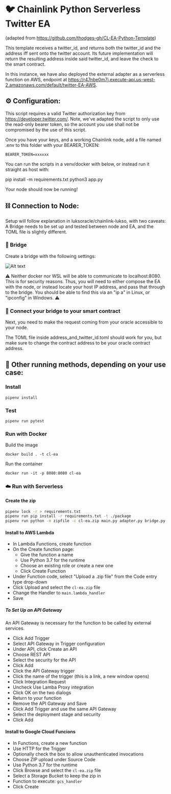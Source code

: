 # 🐦 Chainlink Python Serverless Twitter EA

(adapted from https://github.com/thodges-gh/CL-EA-Python-Template)

This template receives a twitter_id, and returns both the twitter_id and the address iff sent onto the twitter account. Its future implementation will return the resulting address inside said twitter_id, and leave the check to the smart contract.

In this instance, we have also deployed the external adapter as a serverless function on AWS, endpoint at https://r47nbe0m7j.execute-api.us-west-2.amazonaws.com/default/twitter-EA-AWS.

## ⚙️ Configuration:

This script requires a valid Twitter authorization key from https://developer.twitter.com/. Note, we've adapted the script to only use the read-only bearer token, so the account you use shall not be compromised by the use of this script.

Once you have your keys, and a working Chainlink node, add a file named .env to this folder with your BEARER_TOKEN:

```
BEARER_TOKEN=xxxxxx
```
You can run the scripts in a venv/docker with below, or instead run it straight as host with:

pip install -m requirements.txt
python3 app.py

Your node should now be running!

## ⛓️ Connection to Node:

Setup will follow explanation in luksoracle/chainlink-lukso, with two caveats: A Bridge needs to be set up and tested between node and EA, and the TOML file is slightly different.

### 🌉 Bridge

Create a bridge with the following settings:

![Alt text](./readme-assets/bridge.png)

:warning: Neither docker nor WSL will be able to communicate to localhost:8080. This is for security reasons. Thus, you will need to either compose the EA with the node, or instead locate your host IP address, and pass that through to the bridge. You should be able to find this via an "ip a" in Linux, or "ipconfig" in Windows.  :warning:

### 📝 Connect your bridge to your smart contract

Next, you need to make the request coming from your oracle accessible to your node.

The TOML file inside address_and_twitter_id.toml should work for you, but make sure to change the contract address to be your oracle contract address.

## 🏃 Other running methods, depending on your use case:

### Install

```
pipenv install

```

### Test

```
pipenv run pytest
```

### Run with Docker

Build the image

```
docker build . -t cl-ea
```

Run the container

```
docker run -it -p 8080:8080 cl-ea
```

### ☁️ Run with Serverless

#### Create the zip

```bash
pipenv lock -r > requirements.txt
pipenv run pip install -r requirements.txt -t ./package
pipenv run python -m zipfile -c cl-ea.zip main.py adapter.py bridge.py ./package/*
```

#### Install to AWS Lambda

- In Lambda Functions, create function
- On the Create function page:
  - Give the function a name
  - Use Python 3.7 for the runtime
  - Choose an existing role or create a new one
  - Click Create Function
- Under Function code, select "Upload a .zip file" from the Code entry type drop-down
- Click Upload and select the `cl-ea.zip` file
- Change the Handler to `main.lambda_handler`
- Save

##### To Set Up an API Gateway

An API Gateway is necessary for the function to be called by external services.

- Click Add Trigger
- Select API Gateway in Trigger configuration
- Under API, click Create an API
- Choose REST API
- Select the security for the API
- Click Add
- Click the API Gateway trigger
- Click the name of the trigger (this is a link, a new window opens)
- Click Integration Request
- Uncheck Use Lamba Proxy integration
- Click OK on the two dialogs
- Return to your function
- Remove the API Gateway and Save
- Click Add Trigger and use the same API Gateway
- Select the deployment stage and security
- Click Add


#### Install to Google Cloud Funcions

- In Functions, create a new function
- Use HTTP for the Trigger
- Optionally check the box to allow unauthenticated invocations
- Choose ZIP upload under Source Code
- Use Python 3.7 for the runtime
- Click Browse and select the `cl-ea.zip` file
- Select a Storage Bucket to keep the zip in
- Function to execute: `gcs_handler`
- Click Create
